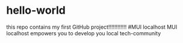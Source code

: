 # hello-world
this repo contains my first GitHub project!!!!!!!!!!!!
#MUI localhost
MUI localhost empowers you to develop you local tech-community